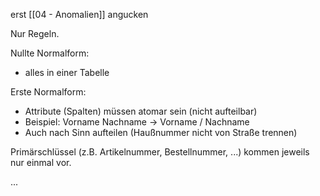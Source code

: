 erst [[04 - Anomalien]] angucken

Nur Regeln.

Nullte Normalform:
- alles in einer Tabelle

Erste Normalform:
- Attribute (Spalten) müssen atomar sein (nicht aufteilbar)
- Beispiel: Vorname Nachname $\to$ Vorname / Nachname
- Auch nach Sinn aufteilen (Haußnummer nicht von Straße trennen)

Primärschlüssel (z.B. Artikelnummer, Bestellnummer, ...) kommen jeweils nur einmal vor.

...